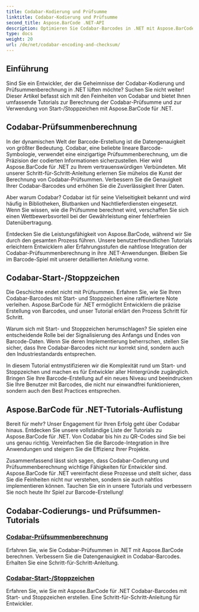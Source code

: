 ```yaml
---
title: Codabar-Kodierung und Prüfsumme
linktitle: Codabar-Kodierung und Prüfsumme
second_title: Aspose.BarCode .NET-API
description: Optimieren Sie Codabar-Barcodes in .NET mit Aspose.BarCode! Master-Prüfsummenberechnung für präzise Daten. Erstellen Sie mit unseren Tutorials mühelos Start-/Stoppzeichen.
type: docs
weight: 20
url: /de/net/codabar-encoding-and-checksum/
---
```

## Einführung

Sind Sie ein Entwickler, der die Geheimnisse der Codabar-Kodierung und Prüfsummenberechnung in .NET lüften möchte? Suchen Sie nicht weiter! Dieser Artikel befasst sich mit den Feinheiten von Codabar und bietet Ihnen umfassende Tutorials zur Berechnung der Codabar-Prüfsumme und zur Verwendung von Start-/Stoppzeichen mit Aspose.BarCode für .NET.

## Codabar-Prüfsummenberechnung
In der dynamischen Welt der Barcode-Erstellung ist die Datengenauigkeit von größter Bedeutung. Codabar, eine beliebte lineare Barcode-Symbologie, verwendet eine einzigartige Prüfsummenberechnung, um die Präzision der codierten Informationen sicherzustellen. Hier wird Aspose.BarCode für .NET zu Ihrem vertrauenswürdigen Verbündeten. Mit unserer Schritt-für-Schritt-Anleitung erlernen Sie mühelos die Kunst der Berechnung von Codabar-Prüfsummen. Verbessern Sie die Genauigkeit Ihrer Codabar-Barcodes und erhöhen Sie die Zuverlässigkeit Ihrer Daten.

Aber warum Codabar? Codabar ist für seine Vielseitigkeit bekannt und wird häufig in Bibliotheken, Blutbanken und Nachtlieferdiensten eingesetzt. Wenn Sie wissen, wie die Prüfsumme berechnet wird, verschaffen Sie sich einen Wettbewerbsvorteil bei der Gewährleistung einer fehlerfreien Datenübertragung.

Entdecken Sie die Leistungsfähigkeit von Aspose.BarCode, während wir Sie durch den gesamten Prozess führen. Unsere benutzerfreundlichen Tutorials erleichtern Entwicklern aller Erfahrungsstufen die nahtlose Integration der Codabar-Prüfsummenberechnung in ihre .NET-Anwendungen. Bleiben Sie im Barcode-Spiel mit unserer detaillierten Anleitung vorne.

## Codabar-Start-/Stoppzeichen
Die Geschichte endet nicht mit Prüfsummen. Erfahren Sie, wie Sie Ihren Codabar-Barcodes mit Start- und Stoppzeichen eine raffiniertere Note verleihen. Aspose.BarCode für .NET ermöglicht Entwicklern die präzise Erstellung von Barcodes, und unser Tutorial erklärt den Prozess Schritt für Schritt.

Warum sich mit Start- und Stoppzeichen herumschlagen? Sie spielen eine entscheidende Rolle bei der Signalisierung des Anfangs und Endes von Barcode-Daten. Wenn Sie deren Implementierung beherrschen, stellen Sie sicher, dass Ihre Codabar-Barcodes nicht nur korrekt sind, sondern auch den Industriestandards entsprechen.

In diesem Tutorial entmystifizieren wir die Komplexität rund um Start- und Stoppzeichen und machen es für Entwickler aller Hintergründe zugänglich. Bringen Sie Ihre Barcode-Erstellung auf ein neues Niveau und beeindrucken Sie Ihre Benutzer mit Barcodes, die nicht nur einwandfrei funktionieren, sondern auch den Best Practices entsprechen.

## Aspose.BarCode für .NET-Tutorials-Auflistung
Bereit für mehr? Unser Engagement für Ihren Erfolg geht über Codabar hinaus. Entdecken Sie unsere vollständige Liste der Tutorials zu Aspose.BarCode für .NET. Von Codabar bis hin zu QR-Codes sind Sie bei uns genau richtig. Vereinfachen Sie die Barcode-Integration in Ihre Anwendungen und steigern Sie die Effizienz Ihrer Projekte.

Zusammenfassend lässt sich sagen, dass Codabar-Codierung und Prüfsummenberechnung wichtige Fähigkeiten für Entwickler sind. Aspose.BarCode für .NET vereinfacht diese Prozesse und stellt sicher, dass Sie die Feinheiten nicht nur verstehen, sondern sie auch nahtlos implementieren können. Tauchen Sie ein in unsere Tutorials und verbessern Sie noch heute Ihr Spiel zur Barcode-Erstellung!
## Codabar-Codierungs- und Prüfsummen-Tutorials
### [Codabar-Prüfsummenberechnung](./codabar-checksum-calculation/)
Erfahren Sie, wie Sie Codabar-Prüfsummen in .NET mit Aspose.BarCode berechnen. Verbessern Sie die Datengenauigkeit in Codabar-Barcodes. Erhalten Sie eine Schritt-für-Schritt-Anleitung.
### [Codabar-Start-/Stoppzeichen](./codabar-start-stop-characters/)
Erfahren Sie, wie Sie mit Aspose.BarCode für .NET Codabar-Barcodes mit Start- und Stoppzeichen erstellen. Eine Schritt-für-Schritt-Anleitung für Entwickler.